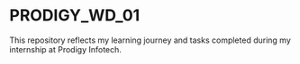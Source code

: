 # PRODIGY_WD_01
This repository reflects my learning journey and tasks completed during my internship at Prodigy Infotech.
